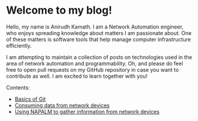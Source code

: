 # Welcome to my blog!

Hello, my name is Anirudh Kamath. I am a Network Automation engineer, who enjoys spreading knowledge about matters I am passionate about. One of these matters is software tools that help manage computer infrastructure efficiently.

I am attempting to maintain a collection of posts on technologies used in the area of network automation and programmability.
Oh, and please do feel free to open pull requests on my GitHub repository in case you want to contribute as well. I am excited to learn together with you!

Contents:
- [Basics of Git](notes/git.md)
- [Consuming data from network devices](notes/consuming-data.md)
- [Using NAPALM to gather information from network devices](notes/devnet-napalm.md)